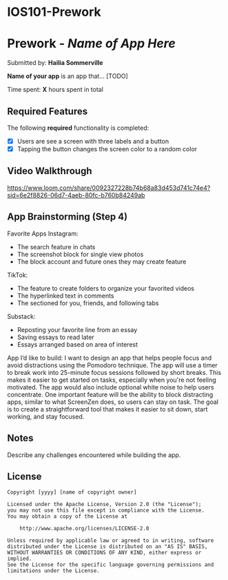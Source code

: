 # IOS101-Prework
# Prework - *Name of App Here*

Submitted by: **Hailia Sommerville**

**Name of your app** is an app that... [TODO] 

Time spent: **X** hours spent in total

## Required Features

The following **required** functionality is completed:

- [X] Users are see a screen with three labels and a button
- [X] Tapping the button changes the screen color to a random color
 
## Video Walkthrough
https://www.loom.com/share/0092327228b74b68a83d453d741c74e4?sid=6e2f8826-06d7-4aeb-80fc-b760b84249ab

## App Brainstorming (Step 4)
Favorite Apps
Instagram:
- The search feature in chats
- The screenshot block for single view photos
- The block account and future ones they may create feature
  
TikTok:
- The feature to create folders to organize your favorited videos
- The hyperlinked text in comments
- The sectioned for you, friends, and following tabs

Substack:
- Reposting your favorite line from an essay
- Saving essays to read later
- Essays arranged based on area of interest 

App I’d like to build:
I want to design an app that helps people focus and avoid distractions using the Pomodoro technique. The app will use a timer to break work into 25-minute focus sessions followed by short breaks. This makes it easier to get started on tasks, especially when you're not feeling motivated. The app would also include optional white noise to help users concentrate. One important feature will be the ability to block distracting apps, similar to what ScreenZen does, so users can stay on task. The goal is to create a straightforward tool that makes it easier to sit down, start working, and stay focused.
## Notes

Describe any challenges encountered while building the app.

## License

    Copyright [yyyy] [name of copyright owner]

    Licensed under the Apache License, Version 2.0 (the "License");
    you may not use this file except in compliance with the License.
    You may obtain a copy of the License at

        http://www.apache.org/licenses/LICENSE-2.0

    Unless required by applicable law or agreed to in writing, software
    distributed under the License is distributed on an "AS IS" BASIS,
    WITHOUT WARRANTIES OR CONDITIONS OF ANY KIND, either express or implied.
    See the License for the specific language governing permissions and
    limitations under the License.
